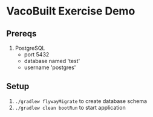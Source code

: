# VacoBuilt Exercise Demo

## Prereqs

1. PostgreSQL
   * port 5432
   * database named 'test'
   * username 'postgres'

## Setup

1. `./gradlew flywayMigrate` to create database schema
2. `./gradlew clean bootRun` to start application
